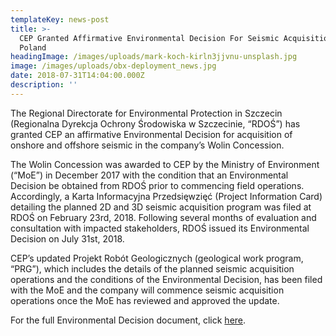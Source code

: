 ```yaml
---
templateKey: news-post
title: >-
  CEP Granted Affirmative Environmental Decision For Seismic Acquisition In
  Poland
headingImage: /images/uploads/mark-koch-kirln3jjvnu-unsplash.jpg
image: /images/uploads/obx-deployment_news.jpg
date: 2018-07-31T14:04:00.000Z
description: ''
---
```

The Regional Directorate for Environmental Protection in Szczecin (Regionalna Dyrekcja Ochrony Środowiska w Szczecinie, “RDOŚ”) has granted CEP an affirmative Environmental Decision for acquisition of onshore and offshore seismic in the company’s Wolin Concession.
 
The Wolin Concession was awarded to CEP by the Ministry of Environment (“MoE”) in December 2017 with the condition that an Environmental Decision be obtained from RDOŚ prior to commencing field operations. Accordingly, a Karta Informacyjna Przedsięwzięć (Project Information Card) detailing the planned 2D and 3D seismic acquisition program was filed at RDOŚ on February 23rd, 2018. Following several months of evaluation and consultation with impacted stakeholders, RDOŚ issued its Environmental Decision on July 31st, 2018.
 
CEP’s updated Projekt Robót Geologicznych (geological work program, “PRG”), which includes the details of the planned seismic acquisition operations and the conditions of the Environmental Decision, has been filed with the MoE and the company will commence seismic acquisition operations once the MoE has reviewed and approved the update.
 
For the full Environmental Decision document, click [here](https://www.cepetro.com/tl_files/cep/images/Kanadische%20Seite/Wolin_Environmental_Decision_July_31_2018.pdf).

